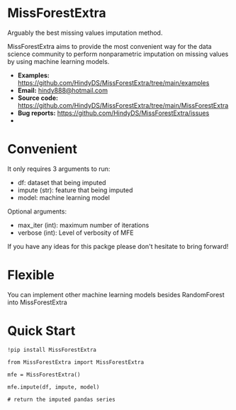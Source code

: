 # MissForestExtra
Arguably the best missing values imputation method.

MissForestExtra aims to provide the most convenient way for the data science community to perform nonparametric imputation on missing values by using machine learning models.

- **Examples:** https://github.com/HindyDS/MissForestExtra/tree/main/examples
- **Email:** hindy888@hotmail.com
- **Source code:** https://github.com/HindyDS/MissForestExtra/tree/main/MissForestExtra 
- **Bug reports:** https://github.com/HindyDS/MissForestExtra/issues
- 
# Convenient
It only requires 3 arguments to run:

- df: dataset that being imputed
- impute (str): feature that being imputed
- model: machine learning model

Optional arguments:
- max_iter (int): maximum number of iterations
- verbose (int): Level of verbosity of MFE

If you have any ideas for this packge please don't hesitate to bring forward!

# Flexible
You can implement other machine learning models besides RandomForest into MissForestExtra

# Quick Start
    !pip install MissForestExtra
    
    from MissForestExtra import MissForestExtra

    mfe = MissForestExtra()

    mfe.impute(df, impute, model)

    # return the imputed pandas series
